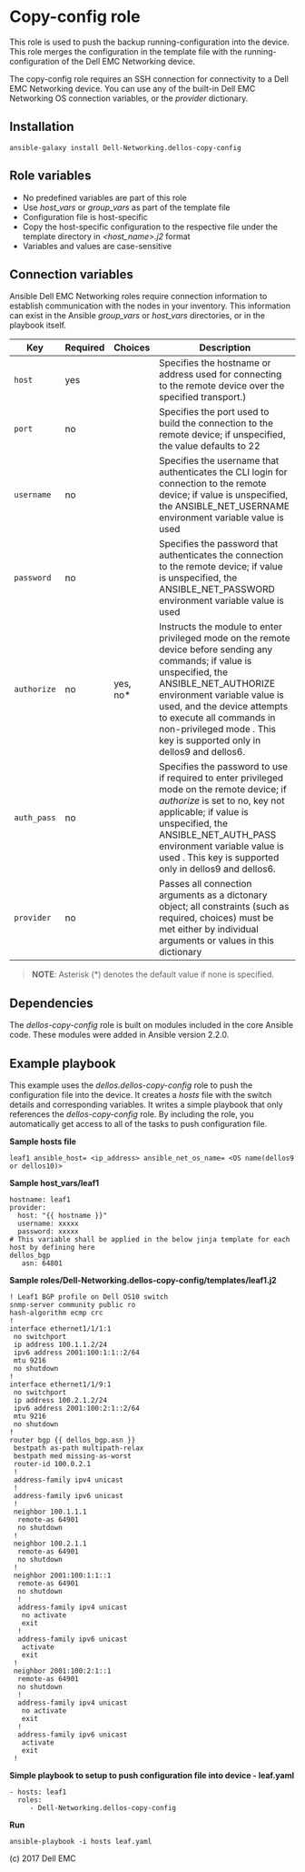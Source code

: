 Copy-config role
================

This role is used to push the backup running-configuration into the device. This role merges the configuration in the template file with the running-configuration of the Dell EMC Networking device.

The copy-config role requires an SSH connection for connectivity to a Dell EMC Networking device. You can use any of the built-in Dell EMC Networking OS connection variables, or the *provider* dictionary.

Installation
------------

    ansible-galaxy install Dell-Networking.dellos-copy-config

Role variables
--------------

- No predefined variables are part of this role
- Use *host_vars* or *group_vars* as part of the template file
- Configuration file is host-specific
- Copy the host-specific configuration to the respective file under the template directory in *<host_name>.j2* format
- Variables and values are case-sensitive

Connection variables
--------------------

Ansible Dell EMC Networking roles require connection information to establish communication with the nodes in your inventory. This information can exist in the Ansible *group_vars* or *host_vars* directories, or in the playbook itself.

| Key         | Required | Choices    | Description                                         |
|-------------|----------|------------|-----------------------------------------------------|
| ``host`` | yes      |            | Specifies the hostname or address used for connecting to the remote device over the specified transport.) |
| ``port`` | no       |            | Specifies the port used to build the connection to the remote device; if unspecified, the value defaults to 22 | 
| ``username`` | no       |            | Specifies the username that authenticates the CLI login for connection to the remote device; if value is unspecified, the ANSIBLE_NET_USERNAME environment variable value is used | 
| ``password`` | no       |            | Specifies the password that authenticates the connection to the remote device; if value is unspecified, the ANSIBLE_NET_PASSWORD environment variable value is used | 
| ``authorize`` | no       | yes, no\*   | Instructs the module to enter privileged mode on the remote device before sending any commands; if value is unspecified, the ANSIBLE_NET_AUTHORIZE environment variable value is used, and the device attempts to execute all commands in non-privileged mode . This key is supported only in dellos9 and dellos6. | 
| ``auth_pass`` | no       |            | Specifies the password to use if required to enter privileged mode on the remote device; if *authorize* is set to no, key not applicable; if value is unspecified, the ANSIBLE_NET_AUTH_PASS environment variable value is used . This key is supported only in dellos9 and dellos6. | 
| ``provider`` | no       |            | Passes all connection arguments as a dictonary object; all constraints (such as required, choices) must be met either by individual arguments or values in this dictionary | 

> **NOTE**: Asterisk (\*) denotes the default value if none is specified.

Dependencies
------------

The *dellos-copy-config* role is built on modules included in the core Ansible code. These modules were added in Ansible version 2.2.0.

Example playbook
----------------

This example uses the *dellos.dellos-copy-config* role to push the configuration file into the device. It creates a *hosts* file with the switch details and corresponding variables. It writes a simple playbook that only references the *dellos-copy-config* role. By including the role, you automatically get access to all of the tasks to push configuration file.

**Sample hosts file**

    leaf1 ansible_host= <ip_address> ansible_net_os_name= <OS name(dellos9 or dellos10)>

**Sample host_vars/leaf1**

    hostname: leaf1
    provider:
      host: "{{ hostname }}"
      username: xxxxx 
      password: xxxxx
    # This variable shall be applied in the below jinja template for each host by defining here
    dellos_bgp
       asn: 64801

**Sample roles/Dell-Networking.dellos-copy-config/templates/leaf1.j2**

    ! Leaf1 BGP profile on Dell OS10 switch
    snmp-server community public ro
    hash-algorithm ecmp crc
    !
    interface ethernet1/1/1:1
     no switchport
     ip address 100.1.1.2/24
     ipv6 address 2001:100:1:1::2/64
     mtu 9216
     no shutdown
    !
    interface ethernet1/1/9:1
     no switchport
     ip address 100.2.1.2/24
     ipv6 address 2001:100:2:1::2/64
     mtu 9216
     no shutdown
    !
    router bgp {{ dellos_bgp.asn }}
     bestpath as-path multipath-relax
     bestpath med missing-as-worst
     router-id 100.0.2.1
     !
     address-family ipv4 unicast
     !
     address-family ipv6 unicast
     !
     neighbor 100.1.1.1
      remote-as 64901
      no shutdown
     !
     neighbor 100.2.1.1
      remote-as 64901
      no shutdown
     !
     neighbor 2001:100:1:1::1
      remote-as 64901
      no shutdown
      !
      address-family ipv4 unicast
       no activate
       exit
      !
      address-family ipv6 unicast
       activate
       exit
     !
     neighbor 2001:100:2:1::1
      remote-as 64901
      no shutdown
      !
      address-family ipv4 unicast
       no activate
       exit
      !
      address-family ipv6 unicast
       activate
       exit
     !

**Simple playbook to setup to push configuration file into device - leaf.yaml**

    - hosts: leaf1
      roles:
         - Dell-Networking.dellos-copy-config

**Run**

    ansible-playbook -i hosts leaf.yaml

(c) 2017 Dell EMC
